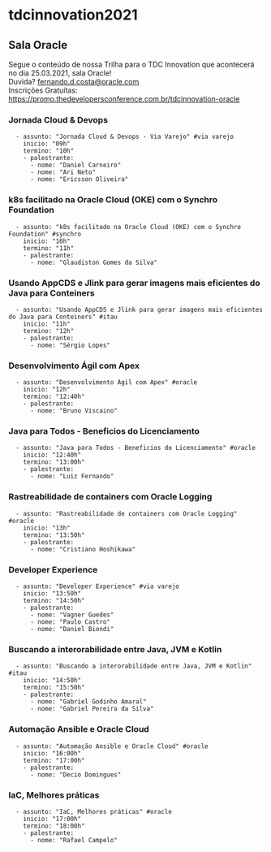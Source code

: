 # tdcinnovation2021
## Sala Oracle


Segue o conteúdo de nossa Trilha para o TDC Innovation que acontecerá no dia 25.03.2021, sala Oracle!<br>
Duvida? fernando.d.costa@oracle.com <br>
Inscrições Gratuítas: https://promo.thedevelopersconference.com.br/tdcinnovation-oracle





### Jornada Cloud & Devops

```
  - assunto: "Jornada Cloud & Devops - Via Varejo" #via varejo
    inicio: "09h"
    termino: "10h"
    - palestrante: 
      - nome: "Daniel Carneiro"
      - nome: "Ari Neto"
      - nome: "Ericsson Oliveira"
```

### k8s facilitado na Oracle Cloud (OKE) com o Synchro Foundation

```
  - assunto: "k8s facilitado na Oracle Cloud (OKE) com o Synchro Foundation" #synchro
    inicio: "10h"
    termino: "11h"
    - palestrante: 
      - nome: "Glaudiston Gomes da Silva"
```

### Usando AppCDS e Jlink para gerar imagens mais eficientes do Java para Conteiners

```
  - assunto: "Usando AppCDS e Jlink para gerar imagens mais eficientes do Java para Conteiners" #itau
    inicio: "11h"
    termino: "12h"
    - palestrante: 
      - nome: "Sérgio Lopes"
```

### Desenvolvimento Ágil com Apex

```
  - assunto: "Desenvolvimento Ágil com Apex" #oracle
    inicio: "12h"
    termino: "12:40h"
    - palestrante: 
      - nome: "Bruno Viscaino"
```

### Java para Todos - Beneficios do Licenciamento

```
  - assunto: "Java para Todos - Beneficios do Licenciamento" #oracle
    inicio: "12:40h"
    termino: "13:00h"
    - palestrante: 
      - nome: "Luiz Fernando"
```

### Rastreabilidade de containers com Oracle Logging

```
  - assunto: "Rastreabilidade de containers com Oracle Logging" #oracle
    inicio: "13h"
    termino: "13:50h"
    - palestrante: 
      - nome: "Cristiano Hoshikawa"
```

### Developer Experience

```
  - assunto: "Developer Experience" #via varejo
    inicio: "13:50h"
    termino: "14:50h"
    - palestrante: 
      - nome: "Vagner Guedes"
      - nome: "Paulo Castro"
      - nome: "Daniel Biondi"
```

### Buscando a interorabilidade entre Java, JVM e Kotlin

```
  - assunto: "Buscando a interorabilidade entre Java, JVM e Kotlin" #itau
    inicio: "14:50h"
    termino: "15:50h"
    - palestrante: 
      - nome: "Gabriel Godinho Amaral"
      - nome: "Gabriel Pereira da Silva"
```

### Automação Ansible e Oracle Cloud

```
  - assunto: "Automação Ansible e Oracle Cloud" #oracle
    inicio: "16:00h"
    termino: "17:00h"
    - palestrante: 
      - nome: "Decio Domingues"
```

### IaC, Melhores práticas
```
  - assunto: "IaC, Melhores práticas" #oracle
    inicio: "17:00h"
    termino: "18:00h"
    - palestrante: 
      - nome: "Rafael Campelo"
```

